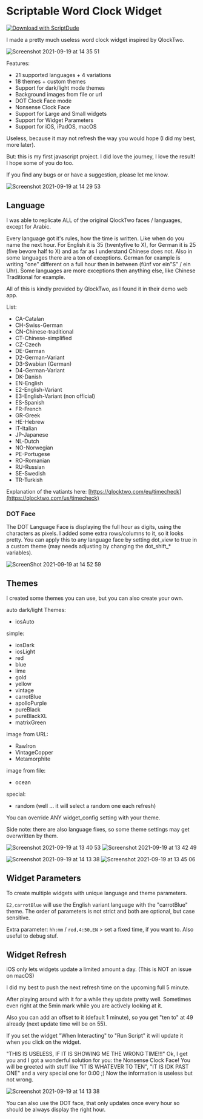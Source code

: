 # Scriptable Word Clock Widget

[![Download with ScriptDude](https://scriptdu.de/download.svg)](https://scriptdu.de/?name=Word%20Clock%20Widget&source=https%3A%2F%2Fraw.githubusercontent.com%2FbitKrakenCode%2FScriptableWordClockWidget%2Fmain%2FWord%2520Clock%2520Widget.js&docs=https%3A%2F%2Fgithub.com%2FbitKrakenCode%2FScriptableWordClockWidget#generator)


I made a pretty much useless word clock widget inspired by QlockTwo.

![Screenshot 2021-09-19 at 14 35 51](https://user-images.githubusercontent.com/59827320/133928177-b32f866d-0ae5-46c8-89c9-aa2cb21971e4.png)


Features:

- 21 supported languages + 4 variations
- 18 themes + custom themes
- Support for dark/light mode themes
- Background images from file or url
- DOT Clock Face mode
- Nonsense Clock Face
- Support for Large and Small widgets
- Support for Widget Parameters
- Support for iOS, iPadOS, macOS

Useless, because it may not refresh the way you would hope (I did my best, more later).

But: this is my first javascript project. I did love the journey, I love the result! I hope some of you do too.

If you find any bugs or or have a suggestion, please let me know.

![Screenshot 2021-09-19 at 14 29 53](https://user-images.githubusercontent.com/59827320/133928185-015638e0-32f4-4098-9123-f2f0c6c4f6be.png)


## Language

I was able to replicate ALL of the original QlockTwo faces / languages, except for Arabic.

Every language got it's rules, how the time is written. Like when do you name the next hour. For English it is 35 (twentyfive to X), for German it is 25 (five bevore half to X) and as far as I understand Chinese does not. Also in some languages there are a ton of exceptions. German for example is writing "one" different on a full hour then in between (fünf vor ein"S" / ein Uhr). Some languages are more exceptions then anything else, like Chinese Traditional for example.

All of this is kindly provided by QlockTwo, as I found it in their demo web app.

List:

- CA-Catalan
- CH-Swiss-German
- CN-Chinese-traditional
- CT-Chinese-simplified
- CZ-Czech
- DE-German
- D2-German-Variant
- D3-Swabian (German)
- D4-German-Variant
- DK-Danish
- EN-English
- E2-English-Variant
- E3-English-Variant (non official)
- ES-Spanish
- FR-French
- GR-Greek
- HE-Hebrew
- IT-Italian
- JP-Japanese
- NL-Dutch
- NO-Norwegian
- PE-Portugese
- RO-Romanian
- RU-Russian
- SE-Swedish
- TR-Turkish

Explanation of the vatiants here: [https://qlocktwo.com/eu/timecheck](https://qlocktwo.com/us/timecheck)

### DOT Face

The DOT Language Face is displaying the full hour as digits, using the characters as pixels. I added some extra rows/columns to it, so it looks pretty. You can apply this to any language face by setting dot_view to true in a custom theme (may needs adjusting by changing the dot_shift_* variables).

![ScreenShot 2021-09-19 at 14 52 59](https://user-images.githubusercontent.com/59827320/133928211-e746e420-3f40-4183-84d9-89eaf579948f.png)

## Themes

I created some themes you can use, but you can also create your own.

auto dark/light Themes:
- iosAuto

simple:
- iosDark
- iosLight
- red
- blue
- lime
- gold
- yellow
- vintage
- carrotBlue
- apolloPurple
- pureBlack
- pureBlackXL
- matrixGreen

image from URL:
- RawIron
- VintageCopper
- Metamorphite

image from file:
- ocean

special:
- random (well ... it will select a random one each refresh)

You can override ANY widget_config setting with your theme.

Side note: there are also language fixes, so some theme settings may get overwritten by them.

![Screenshot 2021-09-19 at 13 40 53](https://user-images.githubusercontent.com/59827320/133928595-279c6208-1084-48b9-8d74-92acfb9ae7fb.png)
![Screenshot 2021-09-19 at 13 42 49](https://user-images.githubusercontent.com/59827320/133928599-8d4d9bc9-9c72-4e11-99f6-d3e8bcc03206.png)

![Screenshot 2021-09-19 at 14 13 38](https://user-images.githubusercontent.com/59827320/133928241-e9855d9f-4985-49b3-8e19-d35793f54540.png)
![Screenshot 2021-09-19 at 13 45 06](https://user-images.githubusercontent.com/59827320/133928267-42d8ece3-05dd-456b-81e5-544a9defdee9.png)


## Widget Parameters

To create multiple widgets with unique language and theme parameters.

`E2,carrotBlue` will use the English variant language with the "carrotBlue" theme. The order of parameters is not strict and both are optional, but case sensitive.

Extra parameter: `hh:mm` / `red,4:50,EN` > set a fixed time, if you want to. Also useful to debug stuf.

## Widget Refresh

iOS only lets widgets update a limited amount a day. (This is NOT an issue on macOS)

I did my best to push the next refresh time on the upcoming full 5 minute.

After playing around with it for a while they update pretty well. Sometimes even right at the 5min mark while you are actively looking at it.

Also you can add an offset to it (default 1 minute), so you get "ten to" at 49 already (next update time will be on 55).

If you set the widget "When Interacting" to "Run Script" it will update it when you click on the widget.

"THIS IS USELESS, IF IT IS SHOWING ME THE WRONG TIME!!!" Ok, I get you and I got a wonderful solution for you: the Nonsense Clock Face! You will be greeted with stuff like "IT IS WHATEVER TO TEN", "IT IS IDK PAST ONE" and a very special one for 0:00 ;) Now the information is useless but not wrong.

![Screenshot 2021-09-19 at 14 13 38](https://user-images.githubusercontent.com/59827320/133928251-19f645d1-7a9b-4f24-a4e2-44b47dbf3fec.png)


You can also use the DOT face, that only updates once every hour so should be always display the right hour.
